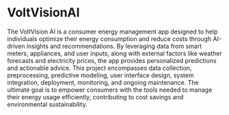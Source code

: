 # VoltVisionAI

The VoltVision AI is a consumer energy management app  designed to help individuals optimize their energy consumption and reduce costs through AI-driven insights and recommendations. By leveraging data from smart meters, appliances, and user inputs, along with external factors like weather forecasts and electricity prices, the app provides personalized predictions and actionable advice. This project encompasses data collection, preprocessing, predictive modeling, user interface design, system integration, deployment, monitoring, and ongoing maintenance. The ultimate goal is to empower consumers with the tools needed to manage their energy usage efficiently, contributing to cost savings and environmental sustainability.
